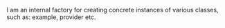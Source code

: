 I am an internal factory for creating concrete instances of various classes, such as: example,  provider etc.